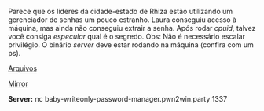 Parece que os líderes da cidade-estado de Rhiza estão utilizando um gerenciador de senhas um pouco estranho. Laura conseguiu acesso à máquina, mas ainda não conseguiu extrair a senha. Após rodar *cpuid*, talvez você consiga *especular* qual é o segredo. Obs: Não é necessário escalar privilégio. O binário *server* deve estar rodando na máquina (confira com um ps).

[Arquivos](https://static.pwn2win.party/baby_write_only_password_manag_4a73943583f6b2c8994d8252421c322115705f056e0b69ee61d7dd784102cb5b.tar.gz)

[Mirror](https://drive.google.com/file/d/1FIQjJ3f_DWJCahsDxe5T_Bwp-E9ATy1B/view?usp=drivesdk)


**Server:** nc baby-writeonly-password-manager.pwn2win.party 1337

